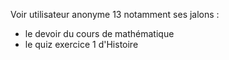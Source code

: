 

Voir utilisateur anonyme 13 notamment ses jalons :

* le devoir du cours de mathématique
* le quiz exercice 1 d'Histoire

